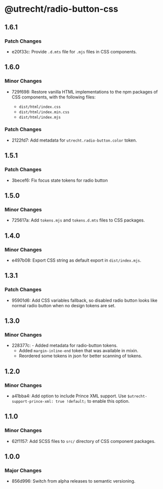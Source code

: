 # @utrecht/radio-button-css

## 1.6.1

### Patch Changes

- e20f33c: Provide `.d.mts` file for `.mjs` files in CSS components.

## 1.6.0

### Minor Changes

- 729f698: Restore vanilla HTML implementations to the npm packages of CSS components, with the following files:

  - `dist/html/index.css`
  - `dist/html/index.min.css`
  - `dist/html/index.mjs`

### Patch Changes

- 2122fd7: Add metadata for `utrecht.radio-button.color` token.

## 1.5.1

### Patch Changes

- 3becef6: Fix focus state tokens for radio button

## 1.5.0

### Minor Changes

- 725617a: Add `tokens.mjs` and `tokens.d.mts` files to CSS packages.

## 1.4.0

### Minor Changes

- e497b08: Export CSS string as default export in `dist/index.mjs`.

## 1.3.1

### Patch Changes

- 95901d6: Add CSS variables fallback, so disabled radio button looks like normal radio button when no design tokens are set.

## 1.3.0

### Minor Changes

- 228377c: - Added metadata for radio-button tokens.
  - Added `margin-inline-end` token that was available in mixin.
  - Reordered some tokens in json for better scanning of tokens.

## 1.2.0

### Minor Changes

- a41bba4: Add option to include Prince XML support. Use `$utrecht-support-prince-xml: true !default;` to enable this option.

## 1.1.0

### Minor Changes

- 62f1157: Add SCSS files to `src/` directory of CSS component packages.

## 1.0.0

### Major Changes

- 856d996: Switch from alpha releases to semantic versioning.
